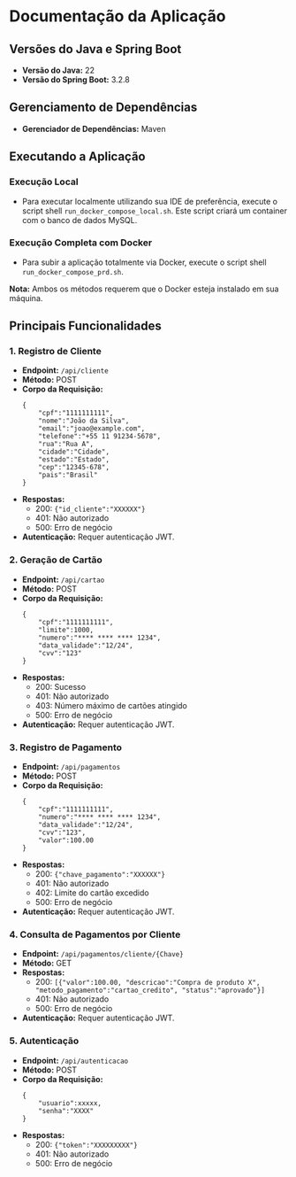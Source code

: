 
# Documentação da Aplicação

## Versões do Java e Spring Boot
- **Versão do Java:** 22
- **Versão do Spring Boot:** 3.2.8

## Gerenciamento de Dependências
- **Gerenciador de Dependências:** Maven

## Executando a Aplicação

### Execução Local
- Para executar localmente utilizando sua IDE de preferência, execute o script shell `run_docker_compose_local.sh`.
  Este script criará um container com o banco de dados MySQL.

### Execução Completa com Docker
- Para subir a aplicação totalmente via Docker, execute o script shell `run_docker_compose_prd.sh`.

**Nota:** Ambos os métodos requerem que o Docker esteja instalado em sua máquina.

## Principais Funcionalidades

### 1. Registro de Cliente
- **Endpoint:** `/api/cliente`
- **Método:** POST
- **Corpo da Requisição:**
  ```
  {
      "cpf":"1111111111",
      "nome":"João da Silva",
      "email":"joao@example.com",
      "telefone":"+55 11 91234-5678",
      "rua":"Rua A",
      "cidade":"Cidade",
      "estado":"Estado",
      "cep":"12345-678",
      "pais":"Brasil"
  }
  ```
- **Respostas:**
    - 200: `{"id_cliente":"XXXXXX"}`
    - 401: Não autorizado
    - 500: Erro de negócio
- **Autenticação:** Requer autenticação JWT.

### 2. Geração de Cartão
- **Endpoint:** `/api/cartao`
- **Método:** POST
- **Corpo da Requisição:**
  ```
  {
      "cpf":"1111111111",
      "limite":1000,
      "numero":"**** **** **** 1234",
      "data_validade":"12/24",
      "cvv":"123"
  }
  ```
- **Respostas:**
    - 200: Sucesso
    - 401: Não autorizado
    - 403: Número máximo de cartões atingido
    - 500: Erro de negócio
- **Autenticação:** Requer autenticação JWT.

### 3. Registro de Pagamento
- **Endpoint:** `/api/pagamentos`
- **Método:** POST
- **Corpo da Requisição:**
  ```
  {
      "cpf":"1111111111",
      "numero":"**** **** **** 1234",
      "data_validade":"12/24",
      "cvv":"123",
      "valor":100.00
  }
  ```
- **Respostas:**
    - 200: `{"chave_pagamento":"XXXXXX"}`
    - 401: Não autorizado
    - 402: Limite do cartão excedido
    - 500: Erro de negócio
- **Autenticação:** Requer autenticação JWT.

### 4. Consulta de Pagamentos por Cliente
- **Endpoint:** `/api/pagamentos/cliente/{Chave}`
- **Método:** GET
- **Respostas:**
    - 200: `[{"valor":100.00, "descricao":"Compra de produto X", "metodo_pagamento":"cartao_credito", "status":"aprovado"}]`
    - 401: Não autorizado
    - 500: Erro de negócio
- **Autenticação:** Requer autenticação JWT.

### 5. Autenticação
- **Endpoint:** `/api/autenticacao`
- **Método:** POST
- **Corpo da Requisição:**
  ```
  {
      "usuario":xxxxx,
      "senha":"XXXX"
  }
  ```
- **Respostas:**
    - 200: `{"token":"XXXXXXXXX"}`
    - 401: Não autorizado
    - 500: Erro de negócio

